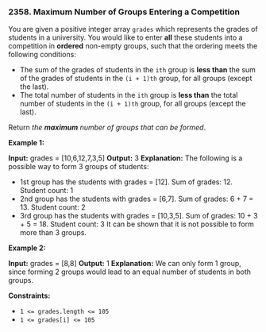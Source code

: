 ### 2358\. Maximum Number of Groups Entering a Competition

You are given a positive integer array `grades` which represents the grades of students in a university. You would like to enter **all** these students into a competition in **ordered** non-empty groups, such that the ordering meets the following conditions:

*   The sum of the grades of students in the `ith` group is **less than** the sum of the grades of students in the `(i + 1)th` group, for all groups (except the last).
*   The total number of students in the `ith` group is **less than** the total number of students in the `(i + 1)th` group, for all groups (except the last).

Return _the **maximum** number of groups that can be formed_.

**Example 1:**

**Input:** grades = \[10,6,12,7,3,5\]
**Output:** 3
**Explanation:** The following is a possible way to form 3 groups of students:
- 1st group has the students with grades = \[12\]. Sum of grades: 12. Student count: 1
- 2nd group has the students with grades = \[6,7\]. Sum of grades: 6 + 7 = 13. Student count: 2
- 3rd group has the students with grades = \[10,3,5\]. Sum of grades: 10 + 3 + 5 = 18. Student count: 3
It can be shown that it is not possible to form more than 3 groups.

**Example 2:**

**Input:** grades = \[8,8\]
**Output:** 1
**Explanation:** We can only form 1 group, since forming 2 groups would lead to an equal number of students in both groups.

**Constraints:**

*   `1 <= grades.length <= 105`
*   `1 <= grades[i] <= 105`
